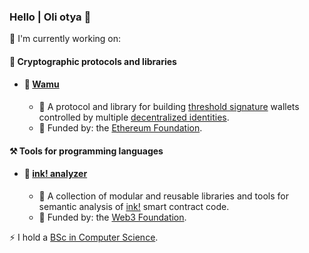 ### Hello | Oli otya 👋

🔭 I'm currently working on:

#### 🔑 Cryptographic protocols and libraries
- #### 🚀 [Wamu](https://wamu.tech)
  - 📖 A protocol and library for building [threshold signature](https://academy.binance.com/en/articles/threshold-signatures-explained) wallets controlled by multiple [decentralized identities](https://ethereum.org/en/decentralized-identity/).
  - 🌱 Funded by: the [Ethereum Foundation](https://esp.ethereum.foundation/).

#### ⚒️ Tools for programming languages
- #### 🚀 [ink! analyzer](https://analyze.ink)
  - 📖 A collection of modular and reusable libraries and tools for semantic analysis of [ink!](https://use.ink/) smart contract code.
  - 🌱 Funded by: the [Web3 Foundation](https://web3.foundation/).

⚡ I hold a [BSc in Computer Science](https://cis.mak.ac.ug/).